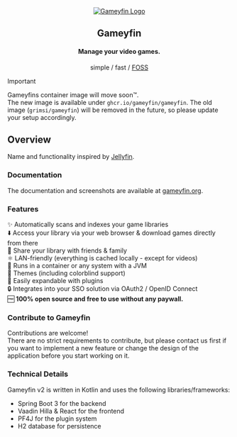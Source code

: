 <div align="center">
    <a href="https://gameyfin.org">
        <img src="assets/v2/Banner.svg" width="auto" alt="Gameyfin Logo">
    </a>
    <h2>Gameyfin</h2>
    <h4>Manage your video games.</h4>
    <p>simple / fast / <a href="https://github.com/gameyfin/gameyfin/blob/main/LICENSE.md">FOSS</a></p>
</div>

> [!IMPORTANT]
> Gameyfins container image will move soon™.  
> The new image is available under `ghcr.io/gameyfin/gameyfin`.
> The old image (`grimsi/gameyfin`) will be removed in the future, so please update your setup accordingly.

## Overview

Name and functionality inspired by [Jellyfin](https://jellyfin.org/).

### Documentation

The documentation and screenshots are available at [gameyfin.org](https://gameyfin.org/).

### Features

✨ Automatically scans and indexes your game libraries  
⬇️ Access your library via your web browser & download games directly from there  
👥 Share your library with friends & family  
⚛️ LAN-friendly (everything is cached locally - except for videos)  
🐋 Runs in a container or any system with a JVM  
🌈 Themes (including colorblind support)  
🔌 Easily expandable with plugins  
🔒 Integrates into your SSO solution via OAuth2 / OpenID Connect  
🆓 **100% open source and free to use without any paywall.**

### Contribute to Gameyfin

Contributions are welcome!  
There are no strict requirements to contribute, but please contact us first if you want to implement a new feature or
change the design of the application before you start working on it.

### Technical Details

Gameyfin v2 is written in Kotlin and uses the following libraries/frameworks:

* Spring Boot 3 for the backend
* Vaadin Hilla & React for the frontend
* PF4J for the plugin system
* H2 database for persistence
